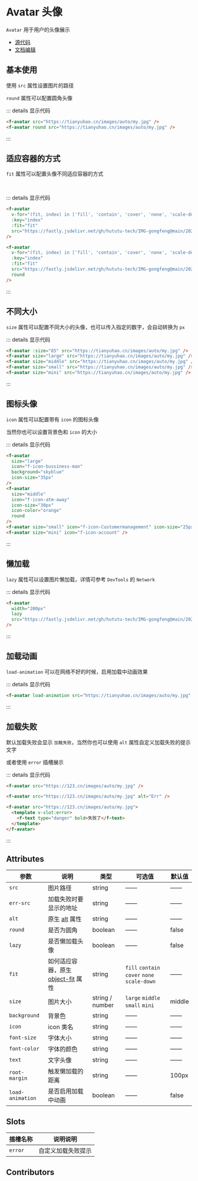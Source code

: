# Avatar 头像

`Avatar` 用于用户的头像展示

- [源代码](https://github.com/FightingDesign/fighting-design/tree/master/packages/fighting-components/avatar)
- [文档编辑](https://github.com/FightingDesign/fighting-design/blob/master/docs/docs/components/avatar.md)

## 基本使用

使用 `src` 属性设置图片的路径

`round` 属性可以配置圆角头像

<f-avatar src="https://tianyuhao.cn/images/auto/my.jpg" />
<f-avatar round src="https://tianyuhao.cn/images/auto/my.jpg" />

::: details 显示代码

```html
<f-avatar src="https://tianyuhao.cn/images/auto/my.jpg" />
<f-avatar round src="https://tianyuhao.cn/images/auto/my.jpg" />
```

:::

## 适应容器的方式

`fit` 属性可以配置头像不同适应容器的方式

<f-avatar
  v-for="(fit, index) in ['fill', 'contain', 'cover', 'none', 'scale-down']"
  :key="index"
  :fit="fit"
  src="https://fastly.jsdelivr.net/gh/hututu-tech/IMG-gongfeng@main/2022/06/13/62a7273443773.png"
/>

<br />

<f-avatar
  v-for="(fit, index) in ['fill', 'contain', 'cover', 'none', 'scale-down']"
  :key="index"
  :fit="fit"
  src="https://fastly.jsdelivr.net/gh/hututu-tech/IMG-gongfeng@main/2022/06/13/62a7273443773.png"
  round
/>

::: details 显示代码

```html
<f-avatar
  v-for="(fit, index) in ['fill', 'contain', 'cover', 'none', 'scale-down']"
  :key="index"
  :fit="fit"
  src="https://fastly.jsdelivr.net/gh/hututu-tech/IMG-gongfeng@main/2022/06/13/62a7273443773.png"
/>

<f-avatar
  v-for="(fit, index) in ['fill', 'contain', 'cover', 'none', 'scale-down']"
  :key="index"
  :fit="fit"
  src="https://fastly.jsdelivr.net/gh/hututu-tech/IMG-gongfeng@main/2022/06/13/62a7273443773.png"
  round
/>
```

:::

## 不同大小

`size` 属性可以配置不同大小的头像，也可以传入指定的数字，会自动转换为 `px`

<f-avatar :size="85" src="https://tianyuhao.cn/images/auto/my.jpg" />
<f-avatar size="large" src="https://tianyuhao.cn/images/auto/my.jpg" />
<f-avatar size="middle" src="https://tianyuhao.cn/images/auto/my.jpg" />
<f-avatar size="small" src="https://tianyuhao.cn/images/auto/my.jpg" />
<f-avatar size="mini" src="https://tianyuhao.cn/images/auto/my.jpg" />

::: details 显示代码

```html
<f-avatar :size="85" src="https://tianyuhao.cn/images/auto/my.jpg" />
<f-avatar size="large" src="https://tianyuhao.cn/images/auto/my.jpg" />
<f-avatar size="middle" src="https://tianyuhao.cn/images/auto/my.jpg" />
<f-avatar size="small" src="https://tianyuhao.cn/images/auto/my.jpg" />
<f-avatar size="mini" src="https://tianyuhao.cn/images/auto/my.jpg" />
```

:::

## 图标头像

`icon` 属性可以配置带有 `icon` 的图标头像

当然你也可以设置背景色和 `icon` 的大小

<f-avatar size="large" icon="f-icon-bussiness-man" background="skyblue" icon-size="35px" />
<f-avatar size="middle" icon="f-icon-atm-away" icon-size="30px" icon-color="orange" round/>
<f-avatar size="small" icon="f-icon-Customermanagement" icon-size="25px"/>
<f-avatar size="mini" icon="f-icon-account" />

::: details 显示代码

```html
<f-avatar
  size="large"
  icon="f-icon-bussiness-man"
  background="skyblue"
  icon-size="35px"
/>
<f-avatar
  size="middle"
  icon="f-icon-atm-away"
  icon-size="30px"
  icon-color="orange"
  round
/>
<f-avatar size="small" icon="f-icon-Customermanagement" icon-size="25px" />
<f-avatar size="mini" icon="f-icon-account" />
```

:::

## 懒加载

`lazy` 属性可以设置图片懒加载，详情可参考 `DevTools` 的 `Network`

<f-avatar width="200px" lazy src="https://fastly.jsdelivr.net/gh/hututu-tech/IMG-gongfeng@main/2022/06/13/62a72738a7113.png" />

::: details 显示代码

```html
<f-avatar
  width="200px"
  lazy
  src="https://fastly.jsdelivr.net/gh/hututu-tech/IMG-gongfeng@main/2022/06/13/62a72738a7113.png"
/>
```

:::

## 加载动画

`load-animation` 可以在网络不好的时候，启用加载中动画效果

<f-avatar load-animation src="https://tianyuhao.cn/images/auto/my.jpg" />

::: details 显示代码

```html
<f-avatar load-animation src="https://tianyuhao.cn/images/auto/my.jpg" />
```

:::

## 加载失败

默认加载失败会显示 `加载失败`，当然你也可以使用 `alt` 属性自定义加载失败的提示文字

或者使用 `error` 插槽展示

<f-avatar src="https://123.cn/images/auto/my.jpg" />
<f-avatar src="https://123.cn/images/auto/my.jpg" alt="Err" />
<f-avatar src="https://123.cn/images/auto/my.jpg">
  <template v-slot:error>
    <f-text type="danger" bold>失败了</f-text>
  </template>
</f-avatar>

::: details 显示代码

```html
<f-avatar src="https://123.cn/images/auto/my.jpg" />

<f-avatar src="https://123.cn/images/auto/my.jpg" alt="Err" />

<f-avatar src="https://123.cn/images/auto/my.jpg">
  <template v-slot:error>
    <f-text type="danger" bold>失败了</f-text>
  </template>
</f-avatar>
```

:::

## Attributes

| 参数             | 说明                                                                                                     | 类型            | 可选值                                       | 默认值 |
| ---------------- | -------------------------------------------------------------------------------------------------------- | --------------- | -------------------------------------------- | ------ |
| `src`            | 图片路径                                                                                                 | string          | ——                                           | ——     |
| `err-src`        | 加载失败时要显示的地址                                                                                   | string          | ——                                           | ——     |
| `alt`            | 原生 [alt](https://developer.mozilla.org/zh-CN/docs/Web/HTML/Element/img#attr-alt) 属性                  | string          | ——                                           | ——     |
| `round`          | 是否为圆角                                                                                               | boolean         | ——                                           | false  |
| `lazy`           | 是否懒加载头像                                                                                           | boolean         | ——                                           | false  |
| `fit`            | 如何适应容器，原生 [object-fit](https://developer.mozilla.org/en-US/docs/Web/CSS/object-fit#try_it) 属性 | string          | `fill` `contain` `cover` `none` `scale-down` | ——     |
| `size`           | 图片大小                                                                                                 | string / number | `large` `middle` `small` `mini`              | middle |
| `background`     | 背景色                                                                                                   | string          | ——                                           | ——     |
| `icon`           | icon 类名                                                                                                | string          | ——                                           | ——     |
| `font-size`      | 字体大小                                                                                                 | string          | ——                                           | ——     |
| `font-color`     | 字体的颜色                                                                                               | string          | ——                                           | ——     |
| `text`           | 文字头像                                                                                                 | string          | ——                                           | ——     |
| `root-margin`    | 触发懒加载的距离                                                                                         | string          | ——                                           | 100px  |
| `load-animation` | 是否启用加载中动画                                                                                       | boolean         | ——                                           | false  |

## Slots

| 插槽名称 | 说明说明           |
| -------- | ------------------ |
| `error`  | 自定义加载失败提示 |

## Contributors

<a href="https://github.com/Tyh2001" target="_blank">
  <f-avatar round src="https://avatars.githubusercontent.com/u/73180970?v=4" />
</a>

<style scoped>
.f-avatar,
.f-avatar-error {
  margin: 5px;
}
</style>
